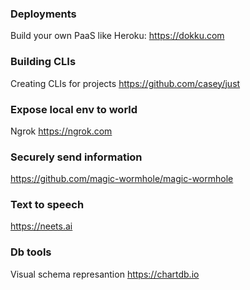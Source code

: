 ### Deployments 
Build your own PaaS like Heroku: https://dokku.com

### Building CLIs    
Creating CLIs for projects https://github.com/casey/just 

### Expose local env to world 
Ngrok https://ngrok.com 

### Securely send information 
https://github.com/magic-wormhole/magic-wormhole

### Text to speech 
https://neets.ai

### Db tools 
Visual schema represantion https://chartdb.io
